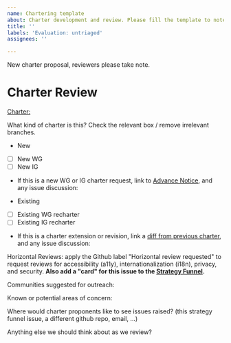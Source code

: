 ```yaml
---
name: Chartering template
about: Charter development and review. Please fill the template to note a new charter or charter revision for strategy review.
title: ''
labels: 'Evaluation: untriaged'
assignees: ''

---
```


New charter proposal, reviewers please take note.

# Charter Review

[Charter:](link)

What kind of charter is this? Check the relevant box / remove irrelevant branches. 

* New
 - [ ] New WG 
 - [ ] New IG
 - If this is a new WG or IG charter request, link to [Advance Notice](), and any issue discussion: 

* Existing 
 - [ ] Existing WG recharter 
 - [ ] Existing IG recharter
 - If this is a charter extension or revision, link a [diff from previous charter](https://services.w3.org/htmldiff), and any issue discussion:

Horizontal Reviews: apply the Github label "Horizontal review requested" to request reviews for accessibility (a11y), internationalization (i18n), privacy, and security. **Also add a "card" for this issue to the [Strategy Funnel](https://github.com/w3c/strategy/projects/2).**

Communities suggested for outreach: 

Known or potential areas of concern: 

Where would charter proponents like to see issues raised? (this strategy funnel issue, a different github repo, email, ...)

Anything else we should think about as we review? 
